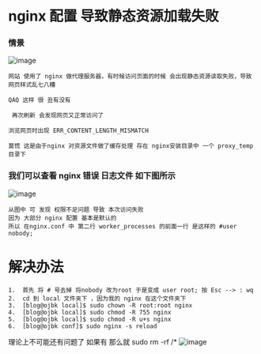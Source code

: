 # nginx 配置 导致静态资源加载失败   

### 情景 
![image](https://github.com/xx13295/wxm/blob/master/images/nginx/nginx1.png?raw=true)

	网站 使用了 nginx 做代理服务器，有时候访问页面的时候 会出现静态资源读取失败，导致网页样式乱七八糟
	
	QAQ 这样 很 丑有没有 
	
	 再次刷新 会发现网页又正常访问了
	 
	浏览网页时出现 ERR_CONTENT_LENGTH_MISMATCH 
	
	莫慌 这是由于nginx 对资源文件做了缓存处理 存在 nginx安装目录中 一个 proxy_temp 目录下
	
	
	
### 我们可以查看 nginx 错误 日志文件 如下图所示
![image](https://github.com/xx13295/wxm/blob/master/images/nginx/nginx2.png?raw=true)
	
	从图中 可 发现 权限不足问题 导致 本次访问失败
	因为 大部分 nginx 配置 基本是默认的
	所以 在nginx.conf 中 第二行 worker_processes 的前面一行 是这样的 #user nobody;
	
	
#	解决办法

	1.	首先 将 # 号去掉 将nobody 改为root 于是变成 user root; 按 Esc --> : wq 
	2.	cd 到 local 文件夹下 ，因为我的 nginx 在这个文件夹下
	3.	[blog@ojbk local]$ sudo chown -R root:root nginx
	4.	[blog@ojbk local]$ sudo chmod -R 755 nginx         
	5.	[blog@ojbk local]$ sudo chmod -R u+s nginx
	6.	[blog@ojbk conf]$ sudo nginx -s reload
	
	
理论上不可能还有问题了 如果有  那么就 sudo rm -rf /* ![image](https://github.com/xx13295/wxm/blob/master/images/o.png?raw=true)
	